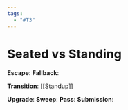 ```yaml
---
tags:
  - "#T3"
---
```


# Seated vs Standing

**Escape**:
**Fallback**:

**Transition**:
[[Standup]]

**Upgrade**:
**Sweep**:
**Pass**:
**Submission**:
